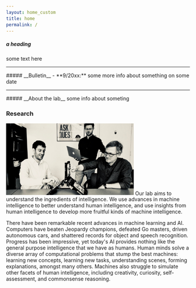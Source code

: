 ```yaml
---
layout: home_custom
title: home
permalink: /
---
```


##### __a heading__
some text here

<hr class='invis'>
##### __Bulletin__
- **9/20xx:** some more info about something on some date


<hr class='invis'>
##### __About the lab__
some info about someting

### __Research__
<img class="fig" src="/images/battleship-bw.jpg" width="350">
Our lab aims to understand the ingredients of intelligence. We use advances in machine intelligence to better understand human intelligence, and use insights from human intelligence to develop more fruitful kinds of machine intelligence.

There have been remarkable recent advances in machine learning and AI. Computers have beaten Jeopardy champions, defeated Go masters, driven autonomous cars, and shattered records for object and speech recognition. Progress has been impressive, yet today's AI provides nothing like the general purpose intelligence that we have as humans. 
Human minds solve a diverse array of computational problems that stump the best machines: learning new concepts, learning new tasks, understanding scenes, forming explanations, amongst many others. Machines also struggle to simulate other facets of human intelligence, including creativity, curiosity, self-assessment, and commonsense reasoning.